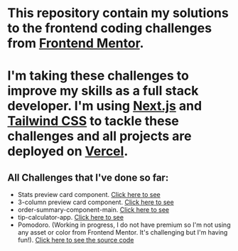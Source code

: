 # This repository contain my solutions to the frontend coding challenges from [Frontend Mentor](https://www.frontendmentor.io/challenges). 
# I'm taking these challenges to improve my skills as a full stack developer.  I'm using [Next.js](https://nextjs.org/) and [Tailwind CSS](https://tailwindcss.com/) to tackle these challenges and all projects are deployed on [Vercel](https://vercel.com/).

## All Challenges that I've done so far:
- Stats preview card component. [Click here to see](https://frontend-mentor-challenges-stats-card-k1da2lm0v-hangczz.vercel.app/)
- 3-column preview card component. [Click here to see](https://frontend-mentor-challenges-nextjs.vercel.app/)
- order-summary-component-main. [Click here to see](https://frontend-mentor-challenges-order-summary-component-main.vercel.app/)
- tip-calculator-app. [Click here to see](https://frontend-mentor-challenge-tip-calculator-app.vercel.app/)
- Pomodoro. (Working in progress, I do not have premium so I'm not using any asset or color from Frontend Mentor. It's challenging but I'm having fun!). [Click here to see the source code](https://github.com/HangCcZ/Pomodoro)
